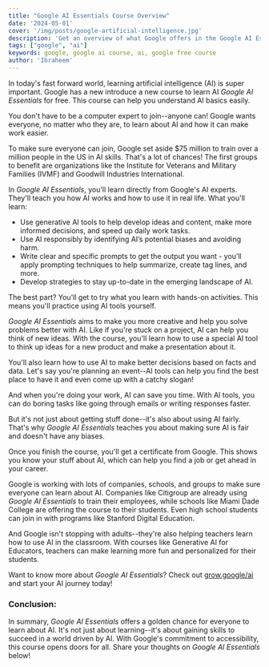 ```yaml
---
title: "Google AI Essentials Course Overview"
date: '2024-05-01'
cover: '/img/posts/google-artificial-intelligence.jpg'
description: 'Get an overview of what Google offers in the Google AI Essentials free course. '
tags: ["google", "ai"]
keywords: google, google ai course, ai, google free course
author: 'Ibraheem'
---
```


In today's fast forward world, learning artificial intelligence (AI) is super important. Google has a new introduce a new course to learn AI *Google AI Essentials* for free. This course can help you understand AI basics easily.

You don't have to be a computer expert to join--anyone can! Google wants everyone, no matter who they are, to learn about AI and how it can make work easier.

To make sure everyone can join, Google set aside $75 million to train over a million people in the US in AI skills. That's a lot of chances! The first groups to benefit are organizations like the Institute for Veterans and Military Families (IVMF) and Goodwill Industries International.

In *Google AI Essentials*, you'll learn directly from Google's AI experts. They'll teach you how AI works and how to use it in real life. What you'll learn:
- Use generative AI tools to help develop ideas and content, make more informed decisions, and speed up daily work tasks.
- Use AI responsibly by identifying AI’s potential biases and avoiding harm.
- Write clear and specific prompts to get the output you want - you’ll apply prompting techniques to help summarize, create tag lines, and more.
- Develop strategies to stay up-to-date in the emerging landscape of AI.

The best part? You'll get to try what you learn with hands-on activities. This means you'll practice using AI tools yourself.

*Google AI Essentials* aims to make you more creative and help you solve problems better with AI. Like if you're stuck on a project, AI can help you think of new ideas. With the course, you'll learn how to use a special AI tool to think up ideas for a new product and make a presentation about it.

You'll also learn how to use AI to make better decisions based on facts and data. Let's say you're planning an event--AI tools can help you find the best place to have it and even come up with a catchy slogan!

And when you're doing your work, AI can save you time. With AI tools, you can do boring tasks like going through emails or writing responses faster.

But it's not just about getting stuff done--it's also about using AI fairly. That's why *Google AI Essentials* teaches you about making sure AI is fair and doesn't have any biases.

Once you finish the course, you'll get a certificate from Google. This shows you know your stuff about AI, which can help you find a job or get ahead in your career.

Google is working with lots of companies, schools, and groups to make sure everyone can learn about AI. Companies like Citigroup are already using *Google AI Essentials* to train their employees, while schools like Miami Dade College are offering the course to their students. Even high school students can join in with programs like Stanford Digital Education.

And Google isn't stopping with adults--they're also helping teachers learn how to use AI in the classroom. With courses like Generative AI for Educators, teachers can make learning more fun and personalized for their students.

Want to know more about *Google AI Essentials*? Check out [grow.google/ai](https://grow.google/ai-essentials/) and start your AI journey today!

### Conclusion:
In summary, *Google AI Essentials* offers a golden chance for everyone to learn about AI. It's not just about learning--it's about gaining skills to succeed in a world driven by AI. With Google's commitment to accessibility, this course opens doors for all. Share your thoughts on *Google AI Essentials* below!
